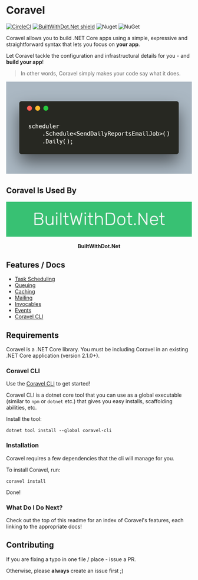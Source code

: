 # Coravel

[![CircleCI](https://circleci.com/gh/jamesmh/coravel/tree/master.svg?style=svg)](https://circleci.com/gh/jamesmh/coravel/tree/master)
[![BuiltWithDot.Net shield](https://builtwithdot.net/project/32/coravel/badge)](https://builtwithdot.net/project/32/coravel)
![Nuget](https://img.shields.io/nuget/v/Coravel.svg)
![NuGet](https://img.shields.io/nuget/dt/Coravel.svg)


Coravel allows you to build .NET Core apps using a simple, expressive and straightforward syntax that lets you focus on **your app**.

Let Coravel tackle the configuration and infrastructural details for you - and **build your app**!

> In other words, Coravel simply makes your code say what it does. 

![Coravel Scheduler](./Docs/img/scheduledailyreport.png)

## Coravel Is Used By

<p align="center">
  <a href="https://www.builtwithdot.net">
    <img src="./Docs/img/used-by/builtwithdotnet.jpg" alt="BuiltWithDotNet" />
  </a>
</p>
<p align="center"><b>BuiltWithDot.Net</b></p>

## Features / Docs

- [Task Scheduling](./Docs/Scheduler.md)
- [Queuing](./Docs/Queuing.md)
- [Caching](./Docs/Caching.md)
- [Mailing](./Docs/Mailing.md)
- [Invocables](./Docs/Invocables.md)
- [Events](./Docs/Events.md)
- [Coravel CLI](./Docs/Cli.md)

## Requirements

Coravel is a .NET Core library. You must be including Coravel in an existing .NET Core application (version 2.1.0+).

### Coravel CLI

Use the [Coravel CLI](./Docs/Cli.md) to get started!

Coravel CLI is a dotnet core tool that you can use as a global executable (similar to `npm` or `dotnet` etc.) that gives you easy installs, scaffolding abilities, etc.

Install the tool:

```
dotnet tool install --global coravel-cli
```

### Installation

Coravel requires a few dependencies that the cli will manage for you.

To install Coravel, run:

```
coravel install
```

Done!

### What Do I Do Next?

Check out the top of this readme for an index of Coravel's features, each linking to the appropriate docs!

## Contributing

If you are fixing a typo in one file / place - issue a PR.

Otherwise, please **always** create an issue first ;)
